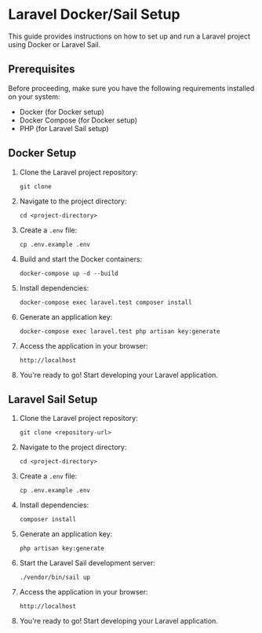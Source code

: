 
# Laravel Docker/Sail Setup

This guide provides instructions on how to set up and run a Laravel project using Docker or Laravel Sail.

## Prerequisites

Before proceeding, make sure you have the following requirements installed on your system:

- Docker (for Docker setup)
- Docker Compose (for Docker setup)
- PHP (for Laravel Sail setup)

## Docker Setup

1. Clone the Laravel project repository:

   ````shell
   git clone

   ````

2. Navigate to the project directory:

   ````shell
   cd <project-directory>
   ````

3. Create a `.env` file:

   ````shell
   cp .env.example .env
   ````

4. Build and start the Docker containers:

   ````shell
   docker-compose up -d --build
   ````

5. Install dependencies:

   ````shell
   docker-compose exec laravel.test composer install
   ````

6. Generate an application key:

   ````shell
   docker-compose exec laravel.test php artisan key:generate
   ````

7. Access the application in your browser:

   ````
   http://localhost
   ````

8. You're ready to go! Start developing your Laravel application.

## Laravel Sail Setup

1. Clone the Laravel project repository:

   ````shell
   git clone <repository-url>
   ````

2. Navigate to the project directory:

   ````shell
   cd <project-directory>
   ````

3. Create a `.env` file:

   ````shell
   cp .env.example .env
   ````

4. Install dependencies:

   ````shell
   composer install
   ````

5. Generate an application key:

   ````shell
   php artisan key:generate
   ````

6. Start the Laravel Sail development server:

   ````shell
   ./vendor/bin/sail up
   ````

7. Access the application in your browser:

   ````
   http://localhost
   ````

8. You're ready to go! Start developing your Laravel application.
